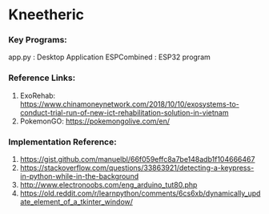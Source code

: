# Kneetheric
### Key Programs:
app.py : Desktop Application
ESPCombined : ESP32 program
### Reference Links:
1) ExoRehab: https://www.chinamoneynetwork.com/2018/10/10/exosystems-to-conduct-trial-run-of-new-ict-rehabilitation-solution-in-vietnam
2) PokemonGO: https://pokemongolive.com/en/

### Implementation Reference:
1) https://gist.github.com/manuelbl/66f059effc8a7be148adb1f104666467
2) https://stackoverflow.com/questions/33863921/detecting-a-keypress-in-python-while-in-the-background
3) http://www.electronoobs.com/eng_arduino_tut80.php
4) https://old.reddit.com/r/learnpython/comments/6cs6xb/dynamically_update_element_of_a_tkinter_window/
